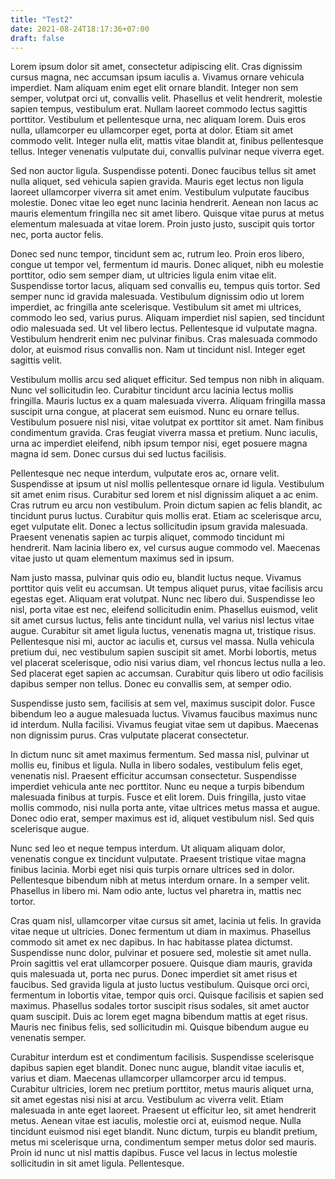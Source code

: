 ```yaml
---
title: "Test2"
date: 2021-08-24T18:17:36+07:00
draft: false
---
```


Lorem ipsum dolor sit amet, consectetur adipiscing elit. Cras dignissim cursus magna, nec accumsan ipsum iaculis a. Vivamus ornare vehicula imperdiet. Nam aliquam enim eget elit ornare blandit. Integer non sem semper, volutpat orci ut, convallis velit. Phasellus et velit hendrerit, molestie sapien tempus, vestibulum erat. Nullam laoreet commodo lectus sagittis porttitor. Vestibulum et pellentesque urna, nec aliquam lorem. Duis eros nulla, ullamcorper eu ullamcorper eget, porta at dolor. Etiam sit amet commodo velit. Integer nulla elit, mattis vitae blandit at, finibus pellentesque tellus. Integer venenatis vulputate dui, convallis pulvinar neque viverra eget.

Sed non auctor ligula. Suspendisse potenti. Donec faucibus tellus sit amet nulla aliquet, sed vehicula sapien gravida. Mauris eget lectus non ligula laoreet ullamcorper viverra sit amet enim. Vestibulum vulputate faucibus molestie. Donec vitae leo eget nunc lacinia hendrerit. Aenean non lacus ac mauris elementum fringilla nec sit amet libero. Quisque vitae purus at metus elementum malesuada at vitae lorem. Proin justo justo, suscipit quis tortor nec, porta auctor felis.

Donec sed nunc tempor, tincidunt sem ac, rutrum leo. Proin eros libero, congue ut tempor vel, fermentum id mauris. Donec aliquet, nibh eu molestie porttitor, odio sem semper diam, ut ultricies ligula enim vitae elit. Suspendisse tortor lacus, aliquam sed convallis eu, tempus quis tortor. Sed semper nunc id gravida malesuada. Vestibulum dignissim odio ut lorem imperdiet, ac fringilla ante scelerisque. Vestibulum sit amet mi ultrices, commodo leo sed, varius purus. Aliquam imperdiet nisl sapien, sed tincidunt odio malesuada sed. Ut vel libero lectus. Pellentesque id vulputate magna. Vestibulum hendrerit enim nec pulvinar finibus. Cras malesuada commodo dolor, at euismod risus convallis non. Nam ut tincidunt nisl. Integer eget sagittis velit.

Vestibulum mollis arcu sed aliquet efficitur. Sed tempus non nibh in aliquam. Nunc vel sollicitudin leo. Curabitur tincidunt arcu lacinia lectus mollis fringilla. Mauris luctus ex a quam malesuada viverra. Aliquam fringilla massa suscipit urna congue, at placerat sem euismod. Nunc eu ornare tellus. Vestibulum posuere nisl nisi, vitae volutpat ex porttitor sit amet. Nam finibus condimentum gravida. Cras feugiat viverra massa et pretium. Nunc iaculis, urna ac imperdiet eleifend, nibh ipsum tempor nisi, eget posuere magna magna id sem. Donec cursus dui sed luctus facilisis.

Pellentesque nec neque interdum, vulputate eros ac, ornare velit. Suspendisse at ipsum ut nisl mollis pellentesque ornare id ligula. Vestibulum sit amet enim risus. Curabitur sed lorem et nisl dignissim aliquet a ac enim. Cras rutrum eu arcu non vestibulum. Proin dictum sapien ac felis blandit, ac tincidunt purus luctus. Curabitur quis mollis erat. Etiam ac scelerisque arcu, eget vulputate elit. Donec a lectus sollicitudin ipsum gravida malesuada. Praesent venenatis sapien ac turpis aliquet, commodo tincidunt mi hendrerit. Nam lacinia libero ex, vel cursus augue commodo vel. Maecenas vitae justo ut quam elementum maximus sed in ipsum.

Nam justo massa, pulvinar quis odio eu, blandit luctus neque. Vivamus porttitor quis velit eu accumsan. Ut tempus aliquet purus, vitae facilisis arcu egestas eget. Aliquam erat volutpat. Nunc nec libero dui. Suspendisse leo nisl, porta vitae est nec, eleifend sollicitudin enim. Phasellus euismod, velit sit amet cursus luctus, felis ante tincidunt nulla, vel varius nisl lectus vitae augue. Curabitur sit amet ligula luctus, venenatis magna ut, tristique risus. Pellentesque nisi mi, auctor ac iaculis et, cursus vel massa. Nulla vehicula pretium dui, nec vestibulum sapien suscipit sit amet. Morbi lobortis, metus vel placerat scelerisque, odio nisi varius diam, vel rhoncus lectus nulla a leo. Sed placerat eget sapien ac accumsan. Curabitur quis libero ut odio facilisis dapibus semper non tellus. Donec eu convallis sem, at semper odio.

Suspendisse justo sem, facilisis at sem vel, maximus suscipit dolor. Fusce bibendum leo a augue malesuada luctus. Vivamus faucibus maximus nunc id interdum. Nulla facilisi. Vivamus feugiat vitae sem ut dapibus. Maecenas non dignissim purus. Cras vulputate placerat consectetur.

In dictum nunc sit amet maximus fermentum. Sed massa nisl, pulvinar ut mollis eu, finibus et ligula. Nulla in libero sodales, vestibulum felis eget, venenatis nisl. Praesent efficitur accumsan consectetur. Suspendisse imperdiet vehicula ante nec porttitor. Nunc eu neque a turpis bibendum malesuada finibus at turpis. Fusce et elit lorem. Duis fringilla, justo vitae mollis commodo, nisi nulla porta ante, vitae ultrices metus massa et augue. Donec odio erat, semper maximus est id, aliquet vestibulum nisl. Sed quis scelerisque augue.

Nunc sed leo et neque tempus interdum. Ut aliquam aliquam dolor, venenatis congue ex tincidunt vulputate. Praesent tristique vitae magna finibus lacinia. Morbi eget nisi quis turpis ornare ultrices sed in dolor. Pellentesque bibendum nibh at metus interdum ornare. In a semper velit. Phasellus in libero mi. Nam odio ante, luctus vel pharetra in, mattis nec tortor.

Cras quam nisl, ullamcorper vitae cursus sit amet, lacinia ut felis. In gravida vitae neque ut ultricies. Donec fermentum ut diam in maximus. Phasellus commodo sit amet ex nec dapibus. In hac habitasse platea dictumst. Suspendisse nunc dolor, pulvinar et posuere sed, molestie sit amet nulla. Proin sagittis vel erat ullamcorper posuere. Quisque diam mauris, gravida quis malesuada ut, porta nec purus. Donec imperdiet sit amet risus et faucibus. Sed gravida ligula at justo luctus vestibulum. Quisque orci orci, fermentum in lobortis vitae, tempor quis orci. Quisque facilisis et sapien sed maximus. Phasellus sodales tortor suscipit risus sodales, sit amet auctor quam suscipit. Duis ac lorem eget magna bibendum mattis at eget risus. Mauris nec finibus felis, sed sollicitudin mi. Quisque bibendum augue eu venenatis semper.

Curabitur interdum est et condimentum facilisis. Suspendisse scelerisque dapibus sapien eget blandit. Donec nunc augue, blandit vitae iaculis et, varius et diam. Maecenas ullamcorper ullamcorper arcu id tempus. Curabitur ultricies, lorem nec pretium porttitor, metus mauris aliquet urna, sit amet egestas nisi nisi at arcu. Vestibulum ac viverra velit. Etiam malesuada in ante eget laoreet. Praesent ut efficitur leo, sit amet hendrerit metus. Aenean vitae est iaculis, molestie orci at, euismod neque. Nulla tincidunt euismod nisi eget blandit. Nunc dictum, turpis eu blandit pretium, metus mi scelerisque urna, condimentum semper metus dolor sed mauris. Proin id nunc ut nisl mattis dapibus. Fusce vel lacus in lectus molestie sollicitudin in sit amet ligula. Pellentesque.
